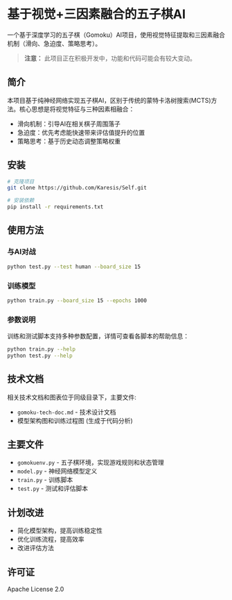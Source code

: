 # 基于视觉+三因素融合的五子棋AI

一个基于深度学习的五子棋（Gomoku）AI项目，使用视觉特征提取和三因素融合机制（滑向、急迫度、策略思考）。

> **注意：** 此项目正在积极开发中，功能和代码可能会有较大变动。

## 简介

本项目基于纯神经网络实现五子棋AI，区别于传统的蒙特卡洛树搜索(MCTS)方法。核心思想是将视觉特征与三种因素相融合：
- 滑向机制：引导AI在相关棋子周围落子
- 急迫度：优先考虑能快速带来评估值提升的位置
- 策略思考：基于历史动态调整策略权重

## 安装

```bash
# 克隆项目
git clone https://github.com/Karesis/Self.git

# 安装依赖
pip install -r requirements.txt
```

## 使用方法

### 与AI对战

```bash
python test.py --test human --board_size 15
```

### 训练模型

```bash
python train.py --board_size 15 --epochs 1000
```

### 参数说明

训练和测试脚本支持多种参数配置，详情可查看各脚本的帮助信息：

```bash
python train.py --help
python test.py --help
```

## 技术文档

相关技术文档和图表位于同级目录下，主要文件:

- `gomoku-tech-doc.md` - 技术设计文档
- 模型架构图和训练过程图 (生成于代码分析)

## 主要文件

- `gomokuenv.py` - 五子棋环境，实现游戏规则和状态管理
- `model.py` - 神经网络模型定义
- `train.py` - 训练脚本
- `test.py` - 测试和评估脚本

## 计划改进

- 简化模型架构，提高训练稳定性
- 优化训练流程，提高效率
- 改进评估方法

## 许可证

Apache License 2.0
